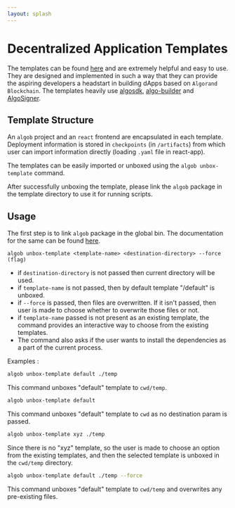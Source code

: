 ```yaml
---
layout: splash
---
```


# Decentralized Application Templates

The templates can be found [here](https://github.com/scale-it/algo-builder-templates) and are extremely helpful and easy to use. They are designed and implemented in such a way that they can provide the aspiring developers a headstart in building dApps based on `Algorand Blockchain`. The templates heavily use [algosdk](https://github.com/algorand/js-algorand-sdk), [algo-builder](https://github.com/scale-it/algo-builder) and [AlgoSigner](https://github.com/PureStake/algosigner).

## Template Structure

An `algob` project and an `react` frontend are encapsulated in each template. Deployment information is stored in `checkpoints` (in `/artifacts`) from which user can import information directly (loading `.yaml` file in react-app).

The templates can be easily imported or unboxed using the `algob unbox-template` command.

After successfully unboxing the template, please link the `algob` package in the template directory to use it for running scripts.

## Usage

The first step is to link `algob` package in the global bin. The documentation for the same can be found [here](https://github.com/scale-it/algo-builder/blob/master/packages/algob/README.md).

`algob unbox-template <template-name> <destination-directory> --force (flag)`

- if `destination-directory` is not passed then current directory will be used.
- if `template-name` is not passed, then by default template "/default" is unboxed.
- if `--force` is passed, then files are overwritten. If it isn't passed, then user is made to choose whether to overwrite those files or not.
- if `template-name` passed is not present as an existing template, the command provides an interactive way to choose from the existing templates.
- The command also asks if the user wants to install the dependencies as a part of the current process.

Examples :

```bash
algob unbox-template default ./temp
```

This command unboxes "default" template to `cwd/temp`.

```bash
algob unbox-template default
```

This command unboxes "default" template to `cwd` as no destination param is passed.

```bash
algob unbox-template xyz ./temp
```

Since there is no "xyz" template, so the user is made to choose an option from the existing templates, and then the selected template is unboxed in the `cwd/temp` directory.

```bash
algob unbox-template default ./temp --force
```

This command unboxes "default" template to `cwd/temp` and overwrites any pre-existing files.
